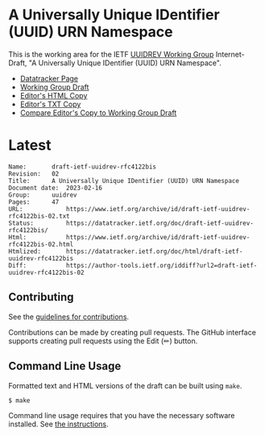 # A Universally Unique IDentifier (UUID) URN Namespace

This is the working area for the IETF [UUIDREV Working Group](https://datatracker.ietf.org/wg/uuidrev/documents/) Internet-Draft, "A Universally Unique IDentifier (UUID) URN Namespace".

* [Datatracker Page](https://datatracker.ietf.org/doc/draft-ietf-uuidrev-rfc4122bis)
* [Working Group Draft](https://datatracker.ietf.org/doc/html/draft-ietf-uuidrev-rfc4122bis)
* [Editor's HTML Copy](https://ietf-wg-uuidrev.github.io/rfc4122bis/draft-01/draft-ietf-uuidrev-rfc4122bis.html)
* [Editor's TXT Copy](https://ietf-wg-uuidrev.github.io/rfc4122bis/draft-01/draft-ietf-uuidrev-rfc4122bis.txt)
* [Compare Editor's Copy to Working Group Draft](https://ietf-wg-uuidrev.github.io/rfc4122bis/#go.draft-ietf-uuidrev-rfc4122bis.diff)

# Latest
```
Name:		draft-ietf-uuidrev-rfc4122bis
Revision:	02
Title:		A Universally Unique IDentifier (UUID) URN Namespace
Document date:	2023-02-16
Group:		uuidrev
Pages:		47
URL:            https://www.ietf.org/archive/id/draft-ietf-uuidrev-rfc4122bis-02.txt
Status:         https://datatracker.ietf.org/doc/draft-ietf-uuidrev-rfc4122bis/
Html:           https://www.ietf.org/archive/id/draft-ietf-uuidrev-rfc4122bis-02.html
Htmlized:       https://datatracker.ietf.org/doc/html/draft-ietf-uuidrev-rfc4122bis
Diff:           https://author-tools.ietf.org/iddiff?url2=draft-ietf-uuidrev-rfc4122bis-02
```

## Contributing

See the
[guidelines for contributions](https://github.com/ietf-wg-uuidrev/rfc4122bis/blob/main/CONTRIBUTING.md).

Contributions can be made by creating pull requests.
The GitHub interface supports creating pull requests using the Edit (✏) button.


## Command Line Usage

Formatted text and HTML versions of the draft can be built using `make`.

```sh
$ make
```

Command line usage requires that you have the necessary software installed.  See
[the instructions](https://github.com/martinthomson/i-d-template/blob/main/doc/SETUP.md).

